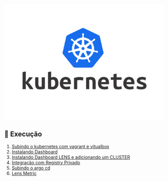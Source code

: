 <!-- <h1 align="center">Kubernetes</h1> -->

<p align="center">
  <img alt="k8s" src="../../data/k8s-images/k8s-admin-0.png">
</p>

## 🚀 Execução
1. [Subindo o kubernetes com vagrant e vitualbox](./docs/configuracoes_iniciais.md) 
2. [Instalando Dashboard](./docs/dashboard.md)
3. [Instalando Dashboard LENS e adicionando um CLUSTER](./docs/lens.md)
4. [Integração com Registry Privado](./docs/registry.md)
5. [Subindo o argo cd](./docs/argo.md)
6. [Lens Metric](./docs/lens_metrics.md)